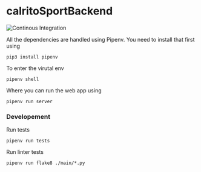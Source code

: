 # calritoSportBackend
![Continous Integration](https://github.com/azimgivron/carlitoSportBackend/workflows/Continous%20Integration/badge.svg)


All the dependencies are handled using Pipenv. You need to install that first using
```
pip3 install pipenv
``` 
To enter the virutal env
```
pipenv shell
```
Where you can run the web app using
```
pipenv run server
```



### Developement
Run tests
```
pipenv run tests
```

Run linter tests
```
pipenv run flake8 ./main/*.py
```
